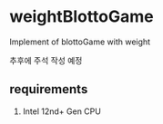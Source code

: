 # weightBlottoGame
Implement of blottoGame with weight

추후에 주석 작성 예정

## requirements
1. Intel 12nd+ Gen CPU